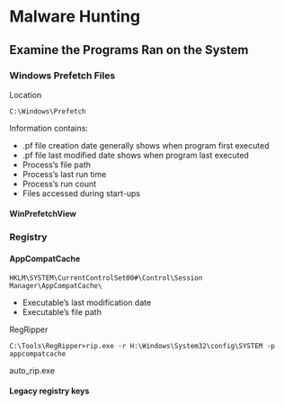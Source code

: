 # Malware Hunting

## Examine the Programs Ran on the System

### Windows Prefetch Files

Location

```text
C:\Windows\Prefetch
```

Information contains:

* .pf file creation date generally shows when program first executed
* .pf file last modified date shows when program last executed
* Process’s file path
* Process’s last run time
* Process’s run count
* Files accessed during start-ups

#### WinPrefetchView

### Registry

#### AppCompatCache

```text
HKLM\SYSTEM\CurrentControlSet00#\Control\Session Manager\AppCompatCache\
```

* Executable’s last modification date
* Executable’s file path

RegRipper

```text
C:\Tools\RegRipper>rip.exe -r H:\Windows\System32\config\SYSTEM -p appcompatcache
```

auto\_rip.exe

#### Legacy registry keys

